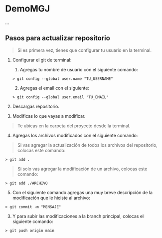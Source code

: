 # DemoMGJ
...

## Pasos para actualizar repositorio

> Si es primera vez, tienes que configurar tu usuario en la terminal.

1. Configurar el git de terminal:
    1. Agregas tu nombre de usuario con el siguiente comando: 
    ```console
    > git config --global user.name "TU_USERNAME"
    ```
    2. Agregas el email con el siguiente:
    ```console
    > git config --global user.email "TU_EMAIL"
    ```
2. Descargas repositorio.

3. Modificas lo que vayas a modificar.

> Te ubicas en la carpeta del proyecto desde la terminal.
4. Agregas los archivos modificados con el siguiente comando:
> Si vas agregar la actualización de todos los archivos del repositorio, colocas este comando:
```console
> git add .
```
> Si solo vas agregar la modificación de un archivo, colocas este comando:
```console
> git add ./ARCHIVO
```
5. Con el siguiente comando agregas una muy breve descripción de la modificación que le hiciste al archivo:
```console
> git commit -m "MENSAJE"
```
3. Y para subir las modificaciones a la branch principal, colocas el siguiente comando:
```console
> git push origin main
```